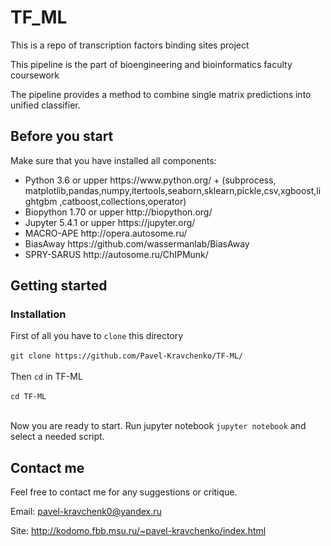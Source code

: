 # TF_ML
This is a repo of transcription factors binding sites project

This pipeline is the part of bioengineering and bioinformatics faculty coursework

The pipeline provides a method to combine single matrix predictions into unified classifier.

## Before you start

Make sure that you have installed all components:
<ul>
<li>Python 3.6 or upper https://www.python.org/ + (subprocess, matplotlib,pandas,numpy,itertools,seaborn,sklearn,pickle,csv,xgboost,lightgbm ,catboost,collections,operator)
<li>Biopython 1.70 or upper http://biopython.org/
<li>Jupyter 5.4.1 or upper https://jupyter.org/
<li>MACRO-APE http://opera.autosome.ru/
<li>BiasAway https://github.com/wassermanlab/BiasAway
<li>SPRY-SARUS http://autosome.ru/ChIPMunk/
</ul>


## Getting started

### Installation

First of all you have to ```clone``` this directory</br></br>
```git clone https://github.com/Pavel-Kravchenko/TF-ML/```</br></br>
Then ```cd``` in TF-ML</br></br>
```cd TF-ML```</br></br>

Now you are ready to start.
Run jupyter notebook
```jupyter notebook``` and select a needed script.


## Contact me

Feel free to contact me for any suggestions or critique.

Email: pavel-kravchenk0@yandex.ru 

Site: http://kodomo.fbb.msu.ru/~pavel-kravchenko/index.html 
